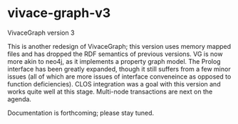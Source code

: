 vivace-graph-v3
===============

VivaceGraph version 3

This is another redesign of VivaceGraph;  this version uses memory mapped files
and has dropped the RDF semantics of previous versions.  VG is now more akin to 
neo4j, as it implements a property graph model.  The Prolog interface has been 
greatly expanded, though it still suffers from a few minor issues (all of which 
are more issues of interface conveneince as opposed to function deficiencies).
CLOS integration was a goal with this version and works quite well at this 
stage.  Multi-node transactions are next on the agenda.

Documentation is forthcoming;  please stay tuned.
